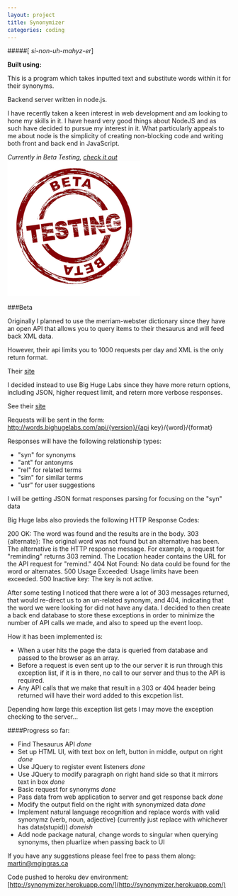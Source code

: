 ```yaml
---
layout: project
title: Synonymizer
categories: coding
---
```


#####\[ *si-non-uh-mahyz-er*\]

<p><strong>Built using:</strong>&nbsp;&nbsp;<span class="pict-prog-nodejs01 icon-2x"> </span>&nbsp;<span class="pict-dbs-mongodb icon-2x"> </span>&nbsp;<span class="pict-prog-js02 icon-2x"> </span>&nbsp;<span class="pict-prog-jquery icon-2x"> </span>&nbsp;<span class="pict-html5-01 icon-2x"> </span>&nbsp;<span class="pict-css3-01 icon-2x"> </span></p>

This is a program which takes inputted text and substitute words within it for their synonyms.

Backend server written in node.js.   

I have recently taken a keen interest in web development and am looking to hone my skills in it. I have heard very good things about NodeJS and as such have decided to pursue my interest in it. What particularly appeals to me about node is the simplicity of creating non-blocking code and writing both front and back end in JavaScript.    
  
*Currently in Beta Testing, [check it out](http://synonymizer.herokuapp.com/)*   
![In Beta Testing](/img/beta.png "In Beta Testing")

<!-- abridge -->

###Beta

Originally I planned to use the merriam-webster dictionary since they have an open API that allows you to query items to their thesaurus and will feed back XML data.   

However, their api limits you to 1000 requests per day and XML is the only return format.

Their [site](http://www.dictionaryapi.com/)   

I decided instead to use Big Huge Labs since they have more return options, including JSON, higher request limit, and retern more verbose responses.

See their [site](http://words.bighugelabs.com/api.php)

Requests will be sent in the form: http://words.bighugelabs.com/api/{version}/{api key}/{word}/{format}

Responses will have the following relationship types:
- "syn" for synonyms
- "ant" for antonyms
- "rel" for related terms
- "sim" for similar terms
- "usr" for user suggestions

I will be getting JSON format responses parsing for focusing on the "syn" data

Big Huge labs also provieds the following HTTP Response Codes:

200 OK: The word was found and the results are in the body.
303 {alternate}: The original word was not found but an alternative has been. The alternative is the HTTP response message. For example, a request for "reminding" returns 303 remind. The Location header contains the URL for the API request for "remind."
404 Not Found: No data could be found for the word or alternates.
500 Usage Exceeded: Usage limits have been exceeded.
500 Inactive key: The key is not active.


After some testing I noticed that there were a lot of 303 messages returned, that would re-direct us to an un-related synonym, and 404, indicating that the word we were looking for did not have any data. I decided to then create a back end database to store these exceptions in order to minimize the number of API calls we made, and also to speed up the event loop.

How it has been implemented is:
- When a user hits the page the data is queried from database and passed to the browser as an array.
- Before a request is even sent up to the our server it is run through this exception list, if it is in there, no call to our server and thus to the API is required.
- Any API calls that we make that result in a 303 or 404 header being returned will have their word added to this excpetion list.

Depending how large this exception list gets I may move the exception checking to the server...

####Progress so far:

- Find Thesaurus API *done*
- Set up HTML UI, with text box on left, button in middle, output on right *done*
- Use JQuery to register event listeners *done*
- Use JQuery to modify paragraph on right hand side so that it mirrors text in box *done*
- Basic request for synonyms *done*
- Pass data from web application to server and get response back *done*
- Modify the output field on the right with synonymized data *done*
- Implement natural language recognition and replace words with valid synonymz (verb, noun, adjective) (currently just replace with whichever has data(stupid)) *doneish*
- Add node package natural, change words to singular when querying synonyms, then pluarlize when passing back to UI

<div>
<p>If you have any suggestions please feel free to pass them along: <a href="mailto:martin@mgingras.ca?Subject=Synonymizer%20Suggestion" title="Email Me!">martin@mgingras.ca</a></p>
</div>




Code pushed to heroku dev environment: [http://synonymizer.herokuapp.com/](http://synonymizer.herokuapp.com/)

<!-- See the [code](https://github.com/mgingras/synonymizer) *currently private* -->
